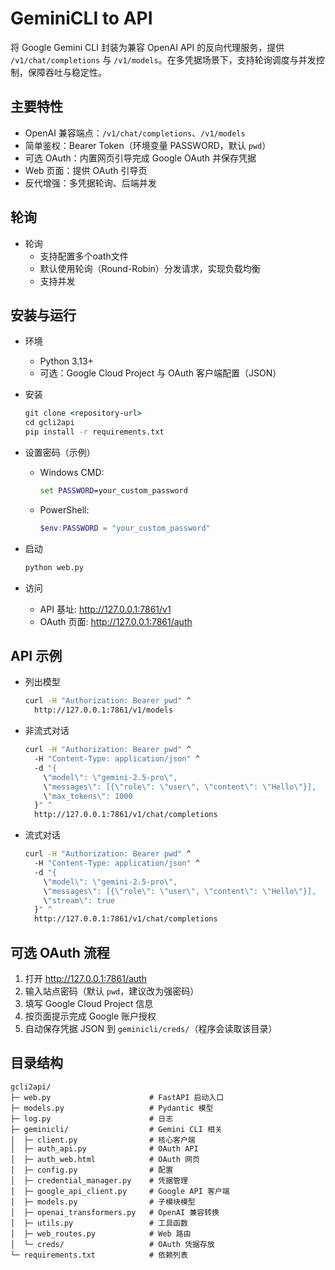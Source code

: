 # GeminiCLI to API

将 Google Gemini CLI 封装为兼容 OpenAI API 的反向代理服务，提供 `/v1/chat/completions` 与 `/v1/models`。在多凭据场景下，支持轮询调度与并发控制，保障吞吐与稳定性。

## 主要特性

- OpenAI 兼容端点：`/v1/chat/completions`、`/v1/models`
- 简单鉴权：Bearer Token（环境变量 PASSWORD，默认 `pwd`）
- 可选 OAuth：内置网页引导完成 Google OAuth 并保存凭据
- Web 页面：提供 OAuth 引导页
- 反代增强：多凭据轮询、后端并发

## 轮询

- 轮询
  - 支持配置多个oath文件
  - 默认使用轮询（Round-Robin）分发请求，实现负载均衡
  - 支持并发

## 安装与运行

- 环境
  - Python 3.13+
  - 可选：Google Cloud Project 与 OAuth 客户端配置（JSON）

- 安装
  ```bat
  git clone <repository-url>
  cd gcli2api
  pip install -r requirements.txt
  ```

- 设置密码（示例）
  - Windows CMD:
    ```bat
    set PASSWORD=your_custom_password
    ```
  - PowerShell:
    ```powershell
    $env:PASSWORD = "your_custom_password"
    ```

- 启动
  ```bat
  python web.py
  ```

- 访问
  - API 基址: http://127.0.0.1:7861/v1
  - OAuth 页面: http://127.0.0.1:7861/auth

## API 示例

- 列出模型
  ```bat
  curl -H "Authorization: Bearer pwd" ^
    http://127.0.0.1:7861/v1/models
  ```

- 非流式对话
  ```bat
  curl -H "Authorization: Bearer pwd" ^
    -H "Content-Type: application/json" ^
    -d "{
      \"model\": \"gemini-2.5-pro\",
      \"messages\": [{\"role\": \"user\", \"content\": \"Hello\"}],
      \"max_tokens\": 1000
    }" ^
    http://127.0.0.1:7861/v1/chat/completions
  ```

- 流式对话
  ```bat
  curl -H "Authorization: Bearer pwd" ^
    -H "Content-Type: application/json" ^
    -d "{
      \"model\": \"gemini-2.5-pro\",
      \"messages\": [{\"role\": \"user\", \"content\": \"Hello\"}],
      \"stream\": true
    }" ^
    http://127.0.0.1:7861/v1/chat/completions
  ```

## 可选 OAuth 流程

1. 打开 http://127.0.0.1:7861/auth
2. 输入站点密码（默认 `pwd`，建议改为强密码）
3. 填写 Google Cloud Project 信息
4. 按页面提示完成 Google 账户授权
5. 自动保存凭据 JSON 到 `geminicli/creds/`（程序会读取该目录）

## 目录结构

```
gcli2api/
├─ web.py                      # FastAPI 启动入口
├─ models.py                   # Pydantic 模型
├─ log.py                      # 日志
├─ geminicli/                  # Gemini CLI 相关
│  ├─ client.py                # 核心客户端
│  ├─ auth_api.py              # OAuth API
│  ├─ auth_web.html            # OAuth 网页
│  ├─ config.py                # 配置
│  ├─ credential_manager.py    # 凭据管理
│  ├─ google_api_client.py     # Google API 客户端
│  ├─ models.py                # 子模块模型
│  ├─ openai_transformers.py   # OpenAI 兼容转换
│  ├─ utils.py                 # 工具函数
│  ├─ web_routes.py            # Web 路由
│  └─ creds/                   # OAuth 凭据存放
└─ requirements.txt            # 依赖列表
```
